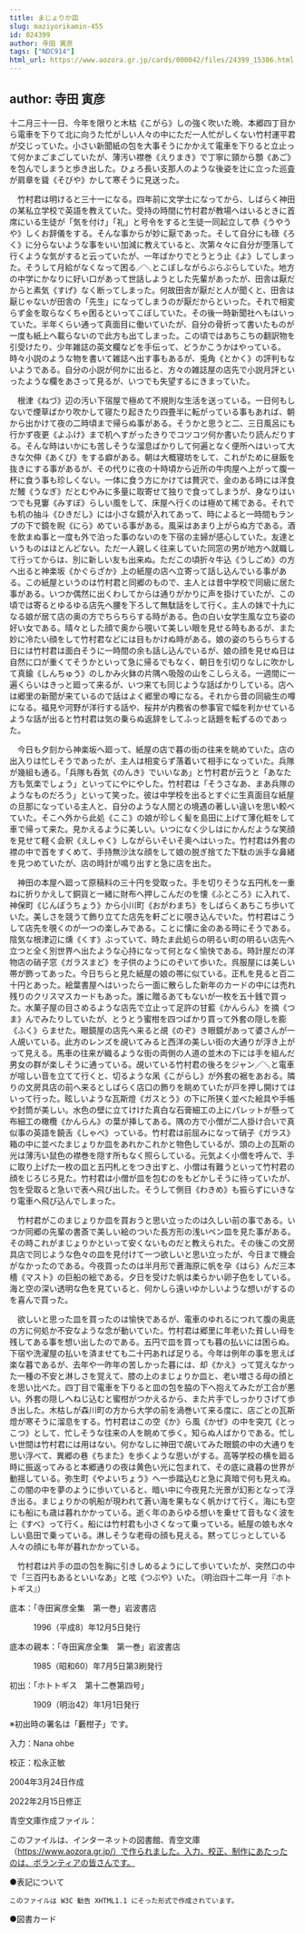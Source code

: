 ```yaml
---
title: まじょりか皿
slug: maziyorikamin-455
id: 024399
author: 寺田 寅彦
tags: ["NDC914"]
html_url: https://www.aozora.gr.jp/cards/000042/files/24399_15386.html
---
```


## author: 寺田 寅彦

十二月三十一日、今年を限りと木枯《こがら》しの強く吹いた晩、本郷四丁目から電車を下りて北に向うた忙がしい人々の中にただ一人忙がしくない竹村運平君が交じっていた。小さい新聞紙の包を大事そうにかかえて電車を下りると立止って何かまごまごしていたが、薄汚い襟巻《えりまき》で丁寧に頸から顋《あご》を包んでしまうと歩き出した。ひょろ長い支那人のような後姿を辻に立った巡査が肩章を聳《そびや》かして寒そうに見送った。

　竹村君は明けると三十一になる。四年前に文学士になってから、しばらく神田の某私立学校で英語を教えていた。受持の時間に竹村君が教場へはいるときに首席にいる生徒が「気を付け」「礼」と号令をすると生徒一同起立して恭《うやうや》しくお辞儀をする。そんな事からが妙に厭であった。そして自分にも碌《ろく》に分らないような事をいい加減に教えていると、次第々々に自分が堕落して行くような気がすると云っていたが、一年ばかりでとうとう止《よ》してしまった。そうして月給がなくなって困る／＼とこぼしながらぶらぶらしていた。地方の中学にかなりに好い口があって世話しようとした先輩があったが、田舎は厭だからと素気《すげ》なく断ってしまった。何故田舎が厭だと人が聞くと、田舎は厭じゃないが田舎の「先生」になってしまうのが厭だからといった。それで相変らず金を取らなくちゃ困るといってこぼしていた。その後一時新聞社へもはいっていた。半年くらい通って真面目に働いていたが、自分の骨折って書いたものが一度も紙上へ載らないので此方も出てしまった。この頃ではあちこちの翻訳物を引受けたり、少年雑誌の英文欄などを手伝って、どうかこうかはやっている。時々小説のような物を書いて雑誌へ出す事もあるが、兎角《とかく》の評判もないようである。自分の小説が何かに出ると、方々の雑誌屋の店先で小説月評といったような欄をあさって見るが、いつでも失望するにきまっていた。

　根津《ねづ》辺の汚い下宿屋で極めて不規則な生活を送っている。一日何もしないで煙草ばかり吹かして寝たり起きたり四畳半に転がっている事もあれば、朝から出かけて夜の二時頃まで帰らぬ事がある。そうかと思うと二、三日風呂にも行かず夜更《よふけ》まで机へすがったきりでコツコツ何か書いたり読んだりする。そんな時はいかにも苦しそうな溜息ばかりして何遍となく便所へはいって大きな欠伸《あくび》をする癖がある。朝は大概寝坊をして、これがために昼飯を抜きにする事があるが、その代りに夜の十時頃から近所の牛肉屋へ上がって腹一杯に食う事も珍しくない。一体に食う方にかけては贅沢で、金のある時には洋食だ鰻《うなぎ》だとむやみに多量に取寄せて独りで食ってしまうが、身なりはいつでも見窶《みすぼ》らしい風をして、床屋へ行くのは極めて稀である。それでも机の抽斗《ひきだし》には小さな鏡が入れてあって、時によると一時間もランプの下で鏡を睨《にら》めている事がある。風采はあまり上がらぬ方である。酒を飲まぬ事と一度も外で泊った事のないのを下宿の主婦が感心していた。友達というものはほとんどない。ただ一人親しく往来していた同窓の男が地方へ就職して行ってからは、別に新しい友も出来ぬ。ただこの頃折々牛込《うしごめ》の方へ出ると神楽坂《かぐらざか》上の紙屋の店へ立寄って話し込んでいる事がある。この紙屋というのは竹村君と同郷のもので、主人とは昔中学校で同級に居た事がある。いつか偶然に出くわしてからは通りがかりに声を掛けていたが、この頃では寄るとゆるゆる店先へ腰を下ろして無駄話をして行く。主人の妹で十九になる娘が居て店の奥の方でちらちらする時がある。色の白い女学生風な立ち姿の好い女である。晴々とした顔で奥から覗いて美しい眼を見せる時もあるが、また妙に冷たい顔をして竹村君などには目もかけぬ時がある。娘の姿のちらちらする日には竹村君は面白そうに一時間の余も話し込んでいるが、娘の顔を見せぬ日は自然に口が重くてそうかといって急に帰るでもなく、朝日を引切りなしに吹かして真鍮《しんちゅう》のしかみ火鉢の片隅へ吸殻の山をこしらえる。一週間に一遍くらいはきっと廻って来るが、いつ来ても同じような話ばかりしている。店へは郷里の新聞が来ているので話はよく郷里の噂になる。それから昔の同級生の噂になる。福見や河野が洋行する話や、桜井が内務省の参事官で幅を利かせているような話が出ると竹村君は気の乗らぬ返辞をしてふっと話題を転ずるのであった。

　今日も夕刻から神楽坂へ廻って、紙屋の店で暮の街の往来を眺めていた。店の出入りは忙しそうであったが、主人は相変らず落着いて相手になっていた。兵隊が幾組も通る。「兵隊も呑気《のんき》でいいなあ」と竹村君が云うと「あなた方も気楽でしょう」といってにやにやした。竹村君は「そうさなあ、まあ兵隊のようなものだろう」といって笑った。彼は中学校を出るとすぐに生真面目な紙屋の旦那になっている主人と、自分のような人間との境遇の著しい違いを思い較べていた。そこへ外から此処《ここ》の娘が珍しく髪を島田に上げて薄化粧をして車で帰って来た。見かえるように美しい。いつになく少しはにかんだような笑顔を見せて軽く会釈《えしゃく》しながらいそいそ奥へはいった。竹村君は外套の襟の中で首をすくめて、手持無沙汰な顔をして娘の脱ぎ捨てた下駄の派手な鼻緒を見つめていたが、店の時計が鳴り出すと急に店を出た。

　神田の本屋へ廻って原稿料の三十円を受取った。手を切りそうな五円札を一重ねに折りかえして銅貨と一緒に財布へ押しこんだのを懐《ふところ》に入れて、神保町《じんぼうちょう》から小川町《おがわまち》をしばらくあちこち歩いていた。美しさを競うて飾り立てた店先を軒ごとに覗き込んでいた。竹村君はこうして店先を覗くのが一つの楽しみである。ことに懐に金のある時にそうである。陰気な根津辺に燻《くす》ぶっていて、時たま此処らの明るい町の明るい店先へ立つと全く別世界へ出たような心持になって何となく愉快である。時計屋だの洋物店の硝子窓《ガラスまど》を子供のようにのぞいて歩いた。呉服屋には美しい帯が飾ってあった。今日ちらと見た紙屋の娘の帯に似ている。正札を見ると百二十円とあった。絵葉書屋へはいったら一面に散らした新年のカードの中には売れ残りのクリスマスカードもあった。誰に贈るあてもないが一枚を五十銭で買った。水菓子屋の目さめるような店先で立止って足許の甘藍《かんらん》を摘《つま》んでみたりしていたが、とうとう蜜柑を四つばかり買って外套の隠しを膨《ふく》らませた。眼鏡屋の店先へ来ると覘《のぞ》き眼鏡があって婆さんが一人覘いている。此方のレンズを覘いてみると西洋の美しい街の大通りが浮き上がって見える。馬車の往来が織るような街の両側の人道の並木の下には手を組んだ男女の群が楽しそうに通っている。覘いている竹村君の後ろをジャン／＼と電車が喧しい音を立てて行くと、切るような凩《こがらし》が外套の裾をあおる。隣りの文房具店の前へ来るとしばらく店口の飾りを眺めていたが戸を押し開けてはいって行った。眩しいような瓦斯燈《ガスとう》の下に所狭く並べた絵具や手帳や封筒が美しい。水色の壁に立てけけた真白な石膏細工の上にパレットが懸って布細工の橄欖《かんらん》の葉が挿してある。隅の方で小僧が二人掛け合いで真似事の英語を饒舌《しゃべ》っている。竹村君は前屈みになって硝子《ガラス》箱の中に並べたまじょりか皿をあれかこれかと物色しているが、頭の上の瓦斯の光は薄汚い鼠色の襟巻を隠す所もなく照らしている。元気よく小僧を呼んで、手に取り上げた一枚の皿と五円札とをつき出すと、小僧は有難うといって竹村君の顔をじろじろ見た。竹村君は小僧が皿を包むのをもどかしそうに待っていたが、包を受取ると急いで表へ飛び出した。そうして側目《わきめ》も振らずにいきなり電車へ飛び込んでしまった。

　竹村君がこのまじょりか皿を買おうと思い立ったのは久しい前の事である。いつか同郷の先輩の書斎で美しい絵のついた長方形の浅いペン皿を見た事がある。その時これがまじょりかといって安くないものだと教えられた。その後この文房具店で同じような色々の皿を見付けて一つ欲しいと思い立ったが、今日まで機会がなかったのである。今夜買ったのは半月形で蒼海原に帆を孕《はら》んだ三本檣《マスト》の巨船の絵である。夕日を受けた帆は柔らかい卵子色をしている。海と空の深い透明な色を見ていると、何かしら遠いゆかしいような想いがするのを喜んで買った。

　欲しいと思った皿を買ったのは愉快であるが、電車のゆれるにつれて腹の奥底の方に何処か不安なような念が動いていた。竹村君は郷里に年老いた貧しい母を残してある事を想い出したのである。五円で皿を買っても暮の払いには困らぬ。下宿や洗濯屋の払いを済ませても二十円あれば足りる。今年は例年の事を思えば楽な暮であるが、去年や一昨年の苦しかった暮には、却《かえ》って覚えなかった一種の不安と淋しさを覚えて、膝の上のまじょりか皿と、老い増さる母の顔とを思い比べた。四丁目で電車を下りると皿の包を脇の下へ抱えてみたが工合が悪い。外套の隠しへねじ込むと蜜柑がつかえるから、また片手でしっかりさげて歩き出した。木枯しが森川町の方から大学の前を渦巻いて来る度に、店ごとの瓦斯燈が寒そうに溜息をする。竹村君はこの空《か》ら風《かぜ》の中を突兀《とっこつ》として、忙しそうな往来の人を眺めて歩く。知らぬ人ばかりである。忙しい世間は竹村君には用はない。何かなしに神田で覘いてみた眼鏡の中の大通りを思い浮べて、異郷の巷《ちまた》を歩くような思いがする。高等学校の横を廻る時に振返ってみると本郷通りの夜は黄色い光に包まれて、その底に歳暮の世界が動揺している。弥生町《やよいちょう》へ一歩踏込むと急に真暗で何も見えぬ。この闇の中を夢のように歩いていると、暗い中に今夜見た光景が幻影となって浮き出る。まじょりかの帆船が現われて蒼い海を果もなく帆かけて行く。海にも空にも船にも歳は暮れかかっている。逝く年のあらゆる想いを乗せて音もなく波を辷《すべ》って行く。船には竹村君も小さくなって乗っている。紙屋の娘も水々しい島田で乗っている。淋しそうな老母の顔も見える。黙ってじっとしている人々の顔にも年が暮れかかっている。

　竹村君は片手の皿の包を胸に引きしめるようにして歩いていたが、突然口の中で「三百円もあるといいなあ」と呟《つぶや》いた。（明治四十二年一月『ホトトギス』）













底本：「寺田寅彦全集　第一巻」岩波書店

　　　1996（平成8）年12月5日発行

底本の親本：「寺田寅彦全集　第一巻」岩波書店

　　　1985（昭和60）年7月5日第3刷発行

初出：「ホトトギス　第十二巻第四号」

　　　1909（明治42）年1月1日発行

※初出時の署名は「藪柑子」です。

入力：Nana ohbe

校正：松永正敏

2004年3月24日作成

2022年2月15日修正

青空文庫作成ファイル：

このファイルは、インターネットの図書館、青空文庫（https://www.aozora.gr.jp/）で作られました。入力、校正、制作にあたったのは、ボランティアの皆さんです。











●表記について


	このファイルは W3C 勧告 XHTML1.1 にそった形式で作成されています。







●図書カード